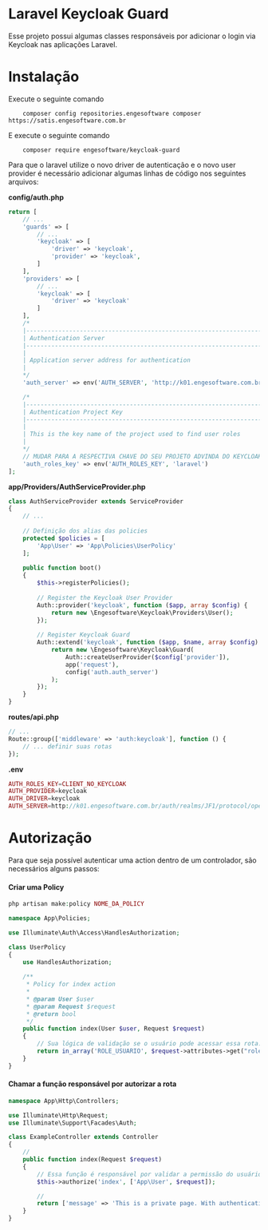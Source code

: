 # Laravel Keycloak Guard

Esse projeto possui algumas classes responsáveis por adicionar o login via Keycloak nas aplicações Laravel.

# Instalação
Execute o seguinte comando
```
    composer config repositories.engesoftware composer https://satis.engesoftware.com.br
```
E execute o seguinte comando
```
    composer require engesoftware/keycloak-guard
```

Para que o laravel utilize o novo driver de autenticação e o novo user provider é necessário adicionar algumas linhas de código nos seguintes arquivos:

**config/auth.php** 
```php
return [
    // ...
    'guards' => [
        // ...
        'keycloak' => [
            'driver' => 'keycloak',
            'provider' => 'keycloak',
        ]
    ],
    'providers' => [
        // ...
        'keycloak' => [
            'driver' => 'keycloak'
        ]
    ],
    /*
    |--------------------------------------------------------------------------
    | Authentication Server
    |--------------------------------------------------------------------------
    |
    | Application server address for authentication
    |
    */
    'auth_server' => env('AUTH_SERVER', 'http://k01.engesoftware.com.br/auth/realms/JF1/protocol/openid-connect/userinfo'),

    /*
    |--------------------------------------------------------------------------
    | Authentication Project Key
    |--------------------------------------------------------------------------
    |
    | This is the key name of the project used to find user roles
    |
    */
    // MUDAR PARA A RESPECTIVA CHAVE DO SEU PROJETO ADVINDA DO KEYCLOAK - GERALMENTE É O NOME DO PROJETO. Exemplo: sicam
    'auth_roles_key' => env('AUTH_ROLES_KEY', 'laravel')
];
```

**app/Providers/AuthServiceProvider.php**
```php
class AuthServiceProvider extends ServiceProvider
{
    // ...
    
    // Definição dos alias das policies
    protected $policies = [
        'App\User' => 'App\Policies\UserPolicy'
    ];
    
    public function boot()
    {
        $this->registerPolicies();
        
        // Register the Keycloak User Provider
        Auth::provider('keycloak', function ($app, array $config) {
            return new \Engesoftware\Keycloak\Providers\User();
        });
        
        // Register Keycloak Guard
        Auth::extend('keycloak', function ($app, $name, array $config) {
            return new \Engesoftware\Keycloak\Guard(
                Auth::createUserProvider($config['provider']), 
                app('request'),
                config('auth.auth_server')
            );
        });
    }
}
```

**routes/api.php**
```php
// ...
Route::group(['middleware' => 'auth:keycloak'], function () {
    // ... definir suas rotas
});
```

**.env**
```php
AUTH_ROLES_KEY=CLIENT_NO_KEYCLOAK
AUTH_PROVIDER=keycloak
AUTH_DRIVER=keycloak
AUTH_SERVER=http://k01.engesoftware.com.br/auth/realms/JF1/protocol/openid-connect/userinfo
``` 
# Autorização

Para que seja possível autenticar uma action dentro de um controlador, são necessários alguns passos:

#### Criar uma Policy
```php
php artisan make:policy NOME_DA_POLICY
```

```php
namespace App\Policies;

use Illuminate\Auth\Access\HandlesAuthorization;

class UserPolicy
{
    use HandlesAuthorization;
    
    /**
     * Policy for index action
     *
     * @param User $user
     * @param Request $request
     * @return bool
     */
    public function index(User $user, Request $request)
    {
        // Sua lógica de validação se o usuário pode acessar essa rota. Exemplo:
        return in_array('ROLE_USUARIO', $request->attributes->get("roles"));
    }
}
```

####  Chamar a função responsável por autorizar a rota
```php
namespace App\Http\Controllers;

use Illuminate\Http\Request;
use Illuminate\Support\Facades\Auth;

class ExampleController extends Controller
{
    //
    public function index(Request $request)
    {
        // Essa função é responsável por validar a permissão do usuário na action index de acordo com as regras definidas na Policy App\User (alias definido no arquivo AuthServiceProvider)
        $this->authorize('index', ['App\User', $request]);

        //
        return ['message' => 'This is a private page. With authentication and authorization by the roles on JWT Token.', 'user' => Auth::user()];
    }
}
```